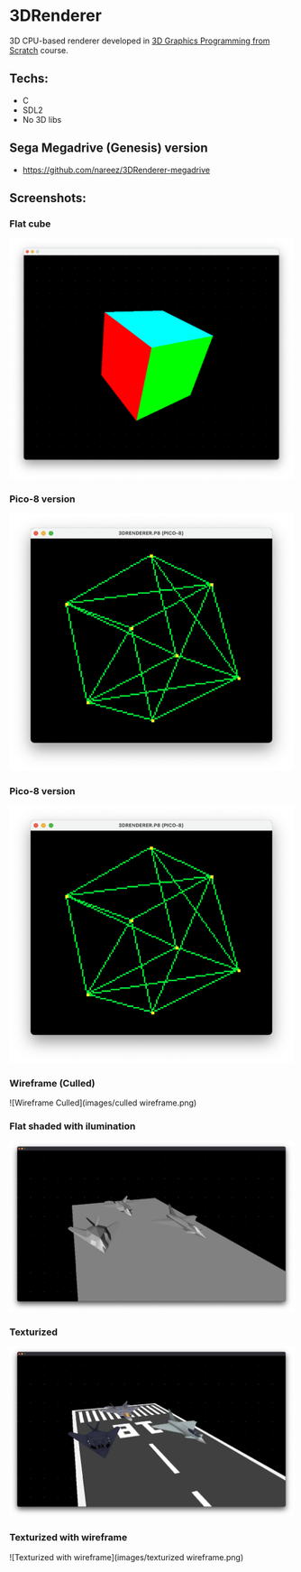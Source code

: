 # 3DRenderer

3D CPU-based renderer developed in [3D Graphics Programming from Scratch](https://courses.pikuma.com/courses/learn-computer-graphics-programming) course.

## Techs:
- C
- SDL2
- No 3D libs

## Sega Megadrive (Genesis) version
- https://github.com/nareez/3DRenderer-megadrive

## Screenshots:

### Flat cube
![flat cube](images/flat%20cube.png)

### Pico-8 version
![Wirefame cube](images/pico-8%20wireframe.png)

### Pico-8 version
![Wirefame cube](images/pico-8%20wireframe.png)

### Wireframe (Culled)
![Wireframe Culled](images/culled wireframe.png)

### Flat shaded with ilumination
![Flat shaded with ilumination](images/ilumination.png)

### Texturized
![Texturized](images/texturized.png)

### Texturized with wireframe
![Texturized with wireframe](images/texturized wireframe.png)

